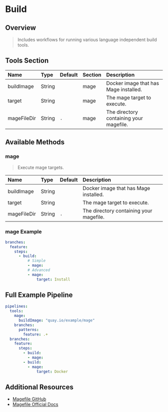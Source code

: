 # Build

## Overview

> Includes workflows for running various language independent build tools.

## Tools Section

| Name        | Type   | Default   | Section   | Description                             |
|:------------|:-------|:----------|:----------|:----------------------------------------|
| buildImage  | String |           | mage      | Docker image that has Mage installed.   |
| target      | String |           | mage      | The mage target to execute.             |
| mageFileDir | String | `.`       | mage      | The directory containing your magefile. |

## Available Methods

### mage

> Execute mage targets.

| Name        | Type   | Default   | Description                             |
|:------------|:-------|:----------|:----------------------------------------|
| buildImage  | String |           | Docker image that has Mage installed.   |
| target      | String |           | The mage target to execute.             |
| mageFileDir | String | `.`       | The directory containing your magefile. |

### mage Example

```yaml
branches:
  feature:
    steps:
      - build:
          # Simple
          - mage:
          # Advanced
          - mage:
              target: Install
```

## Full Example Pipeline

```yaml
pipelines:
  tools:
    mage:
      buildImage: "quay.io/example/mage"
    branches:
      patterns:
        feature: .+
  branches:
    feature:
      steps:
        - build:
          - mage:
        - build:
          - mage:
              target: Docker
```

## Additional Resources

* [Magefile GitHub](https://github.com/magefile/mage)
* [Magefile Official Docs](https://magefile.org)